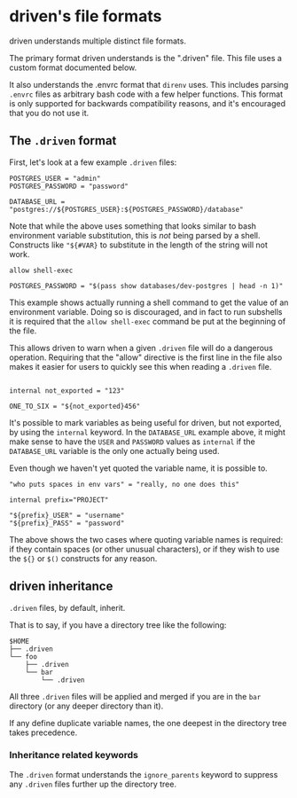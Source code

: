 # driven's file formats

driven understands multiple distinct file formats.

The primary format driven understands is the ".driven" file. This file uses a custom format documented below.

It also understands the .envrc format that `direnv` uses. This includes parsing `.envrc` files as arbitrary bash code with a few helper functions.
This format is only supported for backwards compatibility reasons, and it's encouraged that you do not use it.

## The `.driven` format

First, let's look at a few example `.driven` files:

```driven
POSTGRES_USER = "admin"
POSTGRES_PASSWORD = "password"

DATABASE_URL = "postgres://${POSTGRES_USER}:${POSTGRES_PASSWORD}/database"
```

Note that while the above uses something that looks similar to bash environment
variable substitution, this is *not* being parsed by a shell. Constructs like
`"${#VAR}` to substitute in the length of the string will not work.

```driven
allow shell-exec

POSTGRES_PASSWORD = "$(pass show databases/dev-postgres | head -n 1)"
```

This example shows actually running a shell command to get the value of an
environment variable. Doing so is discouraged, and in fact to run subshells it
is required that the `allow shell-exec` command be put at the beginning of the
file.

This allows driven to warn when a given `.driven` file will do a dangerous
operation. Requiring that the "allow" directive is the first line in the file
also makes it easier for users to quickly see this when reading a `.driven`
file.

```driven

internal not_exported = "123"

ONE_TO_SIX = "${not_exported}456"
```

It's possible to mark variables as being useful for driven, but not exported,
by using the `internal` keyword. In the `DATABASE_URL` example above, it might
make sense to have the `USER` and `PASSWORD` values as `internal` if the
`DATABASE_URL` variable is the only one actually being used.

Even though we haven't yet quoted the variable name, it is possible to.

```driven
"who puts spaces in env vars" = "really, no one does this"

internal prefix="PROJECT"

"${prefix}_USER" = "username"
"${prefix}_PASS" = "password"
```

The above shows the two cases where quoting variable names is required: if they
contain spaces (or other unusual characters), or if they wish to use the `${}`
or `$()` constructs for any reason.

## driven inheritance

`.driven` files, by default, inherit.

That is to say, if you have a directory tree like the following:

```
$HOME
├── .driven
└── foo
    ├── .driven
    └── bar
        └── .driven
```

All three `.driven` files will be applied and merged if you are in the `bar` directory (or any deeper directory than it).

If any define duplicate variable names, the one deepest in the directory tree takes precedence.

### Inheritance related keywords

The `.driven` format understands the `ignore_parents` keyword to suppress any `.driven` files further up the directory tree.
